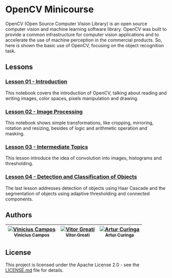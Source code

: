 # OpenCV Minicourse

OpenCV (Open Source Computer Vision Library) is an open source computer vision and machine learning software library. OpenCV was built to provide a common infrastructure for computer vision applications and to accelerate the use of machine perception in the commercial products. So, here is shown the basic use of OpenCV, focusing on the object recognition task.

## Lessons

### [Lesson 01 - Introduction](https://github.com/cs-ufrn/minicourse-opencv/blob/master/OpenCV%20-%20Introduction.ipynb)

This notebook covers the introduction of OpenCV, talking about reading and writing images, color spaces, pixels manipulation and drawing. 

### [Lesson 02 - Image Processing](https://github.com/cs-ufrn/minicourse-opencv/blob/master/OpenCV%20-%20Image%20Processing.ipynb)

This notebook shows simple transformations, like cropping, mirroring, rotation and resizing, besides of logic and arithmetic operation and masking.  

### [Lesson 03 - Intermediate Topics](https://github.com/cs-ufrn/minicourse-opencv/blob/master/OpenCV%20-%20Convolutions%2C%20Histogram%20and%20Thresholding.ipynb)

This lesson introduce the idea of convolution into images, histograms and thresholding.

### [Lesson 04 - Detection and Classification of Objects](https://github.com/cs-ufrn/minicourse-opencv/blob/master/OpenCV%20-%20Object%20Detection%20and%20Classification.ipynb)

The last lesson addresses detection of objects using Haar Cascade and the segmentation of objects using adaptive thresholding and connected components.

## Authors

[![Vinicius Campos](https://avatars.githubusercontent.com/vinihcampos?s=100)<br /><sub>Vinicius Campos</sub>](https://github.com/vinihcampos) | [![Vitor Greati](https://avatars.githubusercontent.com/greati?s=100)<br /><sub>Vitor Greati</sub>](https://github.com/greati) | [![Artur Curinga](https://avatars.githubusercontent.com/arturcuringa?s=100)<br /><sub>Artur Curinga</sub>](https://github.com/arturcuringa)
------------ | ------------- | ------------


## License

This project is licensed under the Apache License 2.0 - see the [LICENSE.md](LICENSE) file for details.
